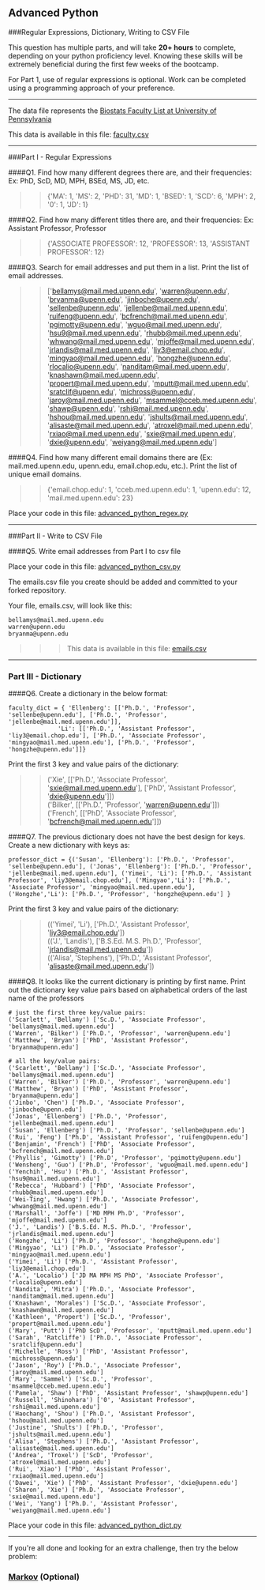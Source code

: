 ## Advanced Python    

###Regular Expressions, Dictionary, Writing to CSV File  

This question has multiple parts, and will take **20+ hours** to complete, depending on your python proficiency level.  Knowing these skills will be extremely beneficial during the first few weeks of the bootcamp.

For Part 1, use of regular expressions is optional.  Work can be completed using a programming approach of your preference. 

---

The data file represents the [Biostats Faculty List at University of Pennsylvania](http://www.med.upenn.edu/cceb/biostat/faculty.shtml)

This data is available in this file:  [faculty.csv](python/faculty.csv)

--- 

###Part I - Regular Expressions  


####Q1. Find how many different degrees there are, and their frequencies: Ex:  PhD, ScD, MD, MPH, BSEd, MS, JD, etc.

>> {'MA': 1, 'MS': 2, 'PHD': 31, 'MD': 1, 'BSED': 1, 'SCD': 6, 'MPH': 2, '0': 1, 'JD': 1}


####Q2. Find how many different titles there are, and their frequencies:  Ex:  Assistant Professor, Professor

>> {'ASSOCIATE PROFESSOR': 12, 'PROFESSOR': 13, 'ASSISTANT PROFESSOR': 12}

####Q3. Search for email addresses and put them in a list.  Print the list of email addresses.

>> ['bellamys@mail.med.upenn.edu', 'warren@upenn.edu', 'bryanma@upenn.edu', 'jinboche@upenn.edu', 'sellenbe@upenn.edu', 'jellenbe@mail.med.upenn.edu', 'ruifeng@upenn.edu', 'bcfrench@mail.med.upenn.edu', 'pgimotty@upenn.edu', 'wguo@mail.med.upenn.edu', 'hsu9@mail.med.upenn.edu', 'rhubb@mail.med.upenn.edu', 'whwang@mail.med.upenn.edu', 'mjoffe@mail.med.upenn.edu', 'jrlandis@mail.med.upenn.edu', 'liy3@email.chop.edu', 'mingyao@mail.med.upenn.edu', 'hongzhe@upenn.edu', 'rlocalio@upenn.edu', 'nanditam@mail.med.upenn.edu', 'knashawn@mail.med.upenn.edu', 'propert@mail.med.upenn.edu', 'mputt@mail.med.upenn.edu', 'sratclif@upenn.edu', 'michross@upenn.edu', 'jaroy@mail.med.upenn.edu', 'msammel@cceb.med.upenn.edu', 'shawp@upenn.edu', 'rshi@mail.med.upenn.edu', 'hshou@mail.med.upenn.edu', 'jshults@mail.med.upenn.edu', 'alisaste@mail.med.upenn.edu', 'atroxel@mail.med.upenn.edu', 'rxiao@mail.med.upenn.edu', 'sxie@mail.med.upenn.edu', 'dxie@upenn.edu', 'weiyang@mail.med.upenn.edu']

####Q4. Find how many different email domains there are (Ex:  mail.med.upenn.edu, upenn.edu, email.chop.edu, etc.).  Print the list of unique email domains.

>> {'email.chop.edu': 1, 'cceb.med.upenn.edu': 1, 'upenn.edu': 12, 'mail.med.upenn.edu': 23}

Place your code in this file: [advanced_python_regex.py](python/advanced_python_regex.py)

---

###Part II - Write to CSV File

####Q5.  Write email addresses from Part I to csv file

Place your code in this file: [advanced_python_csv.py](python/advanced_python_csv.py)

The emails.csv file you create should be added and committed to your forked repository.

Your file, emails.csv, will look like this:
```
bellamys@mail.med.upenn.edu
warren@upenn.edu
bryanma@upenn.edu
```

>>> This data is available in this file:  [emails.csv](python/emails.csv)

---

### Part III - Dictionary

####Q6.  Create a dictionary in the below format:
```
faculty_dict = { 'Ellenberg': [['Ph.D.', 'Professor', 'sellenbe@upenn.edu'], ['Ph.D.', 'Professor', 'jellenbe@mail.med.upenn.edu']],
              'Li': [['Ph.D.', 'Assistant Professor', 'liy3@email.chop.edu'], ['Ph.D.', 'Associate Professor', 'mingyao@mail.med.upenn.edu'], ['Ph.D.', 'Professor', 'hongzhe@upenn.edu']]}
```
Print the first 3 key and value pairs of the dictionary:

>> ('Xie', [['Ph.D.', 'Associate Professor', 'sxie@mail.med.upenn.edu'], ['PhD', 'Assistant Professor', 'dxie@upenn.edu']])  
>> ('Bilker', [['Ph.D.', 'Professor', 'warren@upenn.edu']])  
>> ('French', [['PhD', 'Associate Professor', 'bcfrench@mail.med.upenn.edu']])  

####Q7.  The previous dictionary does not have the best design for keys.  Create a new dictionary with keys as:

```
professor_dict = {('Susan', 'Ellenberg'): ['Ph.D.', 'Professor', 'sellenbe@upenn.edu'], ('Jonas', 'Ellenberg'): ['Ph.D.', 'Professor', 'jellenbe@mail.med.upenn.edu'], ('Yimei', 'Li'): ['Ph.D.', 'Assistant Professor', 'liy3@email.chop.edu'], ('Mingyao','Li'): ['Ph.D.', 'Associate Professor', 'mingyao@mail.med.upenn.edu'], ('Hongzhe','Li'): ['Ph.D.', 'Professor', 'hongzhe@upenn.edu'] }
```

Print the first 3 key and value pairs of the dictionary:

>> (('Yimei', 'Li'), ['Ph.D.', 'Assistant Professor', 'liy3@email.chop.edu'])  
>> (('J.', 'Landis'), ['B.S.Ed. M.S. Ph.D.', 'Professor', 'jrlandis@mail.med.upenn.edu'])  
>> (('Alisa', 'Stephens'), ['Ph.D.', 'Assistant Professor', 'alisaste@mail.med.upenn.edu'])  

####Q8.  It looks like the current dictionary is printing by first name.  Print out the dictionary key value pairs based on alphabetical orders of the last name of the professors

```
# just the first three key/value pairs:  
('Scarlett', 'Bellamy') ['Sc.D.', 'Associate Professor', 'bellamys@mail.med.upenn.edu']
('Warren', 'Bilker') ['Ph.D.', 'Professor', 'warren@upenn.edu']
('Matthew', 'Bryan') ['PhD', 'Assistant Professor', 'bryanma@upenn.edu']
 
# all the key/value pairs:  
('Scarlett', 'Bellamy') ['Sc.D.', 'Associate Professor', 'bellamys@mail.med.upenn.edu']
('Warren', 'Bilker') ['Ph.D.', 'Professor', 'warren@upenn.edu']
('Matthew', 'Bryan') ['PhD', 'Assistant Professor', 'bryanma@upenn.edu']
('Jinbo', 'Chen') ['Ph.D.', 'Associate Professor', 'jinboche@upenn.edu']
('Jonas', 'Ellenberg') ['Ph.D.', 'Professor', 'jellenbe@mail.med.upenn.edu']
('Susan', 'Ellenberg') ['Ph.D.', 'Professor', 'sellenbe@upenn.edu']
('Rui', 'Feng') ['Ph.D', 'Assistant Professor', 'ruifeng@upenn.edu']
('Benjamin', 'French') ['PhD', 'Associate Professor', 'bcfrench@mail.med.upenn.edu']
('Phyllis', 'Gimotty') ['Ph.D', 'Professor', 'pgimotty@upenn.edu']
('Wensheng', 'Guo') ['Ph.D', 'Professor', 'wguo@mail.med.upenn.edu']
('Yenchih', 'Hsu') ['Ph.D.', 'Assistant Professor', 'hsu9@mail.med.upenn.edu']
('Rebecca', 'Hubbard') ['PhD', 'Associate Professor', 'rhubb@mail.med.upenn.edu']
('Wei-Ting', 'Hwang') ['Ph.D.', 'Associate Professor', 'whwang@mail.med.upenn.edu']
('Marshall', 'Joffe') ['MD MPH Ph.D', 'Professor', 'mjoffe@mail.med.upenn.edu']
('J.', 'Landis') ['B.S.Ed. M.S. Ph.D.', 'Professor', 'jrlandis@mail.med.upenn.edu']
('Hongzhe', 'Li') ['Ph.D', 'Professor', 'hongzhe@upenn.edu']
('Mingyao', 'Li') ['Ph.D.', 'Associate Professor', 'mingyao@mail.med.upenn.edu']
('Yimei', 'Li') ['Ph.D.', 'Assistant Professor', 'liy3@email.chop.edu']
('A.', 'Localio') ['JD MA MPH MS PhD', 'Associate Professor', 'rlocalio@upenn.edu']
('Nandita', 'Mitra') ['Ph.D.', 'Associate Professor', 'nanditam@mail.med.upenn.edu']
('Knashawn', 'Morales') ['Sc.D.', 'Associate Professor', 'knashawn@mail.med.upenn.edu']
('Kathleen', 'Propert') ['Sc.D.', 'Professor', 'propert@mail.med.upenn.edu']
('Mary', 'Putt') ['PhD ScD', 'Professor', 'mputt@mail.med.upenn.edu']
('Sarah', 'Ratcliffe') ['Ph.D.', 'Associate Professor', 'sratclif@upenn.edu']
('Michelle', 'Ross') ['PhD', 'Assistant Professor', 'michross@upenn.edu']
('Jason', 'Roy') ['Ph.D.', 'Associate Professor', 'jaroy@mail.med.upenn.edu']
('Mary', 'Sammel') ['Sc.D.', 'Professor', 'msammel@cceb.med.upenn.edu']
('Pamela', 'Shaw') ['PhD', 'Assistant Professor', 'shawp@upenn.edu']
('Russell', 'Shinohara') ['0', 'Assistant Professor', 'rshi@mail.med.upenn.edu']
('Haochang', 'Shou') ['Ph.D.', 'Assistant Professor', 'hshou@mail.med.upenn.edu']
('Justine', 'Shults') ['Ph.D.', 'Professor', 'jshults@mail.med.upenn.edu']
('Alisa', 'Stephens') ['Ph.D.', 'Assistant Professor', 'alisaste@mail.med.upenn.edu']
('Andrea', 'Troxel') ['ScD', 'Professor', 'atroxel@mail.med.upenn.edu']
('Rui', 'Xiao') ['PhD', 'Assistant Professor', 'rxiao@mail.med.upenn.edu']
('Dawei', 'Xie') ['PhD', 'Assistant Professor', 'dxie@upenn.edu']
('Sharon', 'Xie') ['Ph.D.', 'Associate Professor', 'sxie@mail.med.upenn.edu']
('Wei', 'Yang') ['Ph.D.', 'Assistant Professor', 'weiyang@mail.med.upenn.edu']
```

Place your code in this file: [advanced_python_dict.py](python/advanced_python_dict.py)

--- 

If you're all done and looking for an extra challenge, then try the below problem:  

### [Markov](python/markov.py) (Optional)

